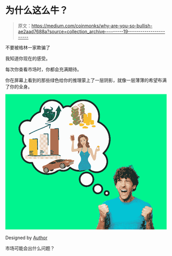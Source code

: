 # 为什么这么牛？

> 原文：<https://medium.com/coinmonks/why-are-you-so-bullish-ae2aad7688a?source=collection_archive---------19----------------------->

不要被格林一家欺骗了

我知道你现在的感受。

每次你查看市场时，你都会充满期待。

你在屏幕上看到的那些绿色给你的推理蒙上了一层阴影，就像一层薄薄的希望布满了你的全身。

![](img/c13a69518aa01989402d6f6987049458.png)

Designed by [Author](https://www.quora.com/profile/Sudarsan-Karki-SuperSudar)

市场可能会出什么问题？